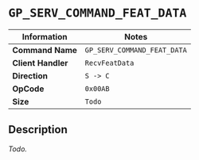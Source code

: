 # `GP_SERV_COMMAND_FEAT_DATA`

| Information               | Notes |
|---                        |---    |
| **Command Name**          | `GP_SERV_COMMAND_FEAT_DATA` |
| **Client Handler**        | `RecvFeatData` |
| **Direction**             | `S -> C` |
| **OpCode**                | `0x00AB` |
| **Size**                  | `Todo` |

## Description

_Todo._
